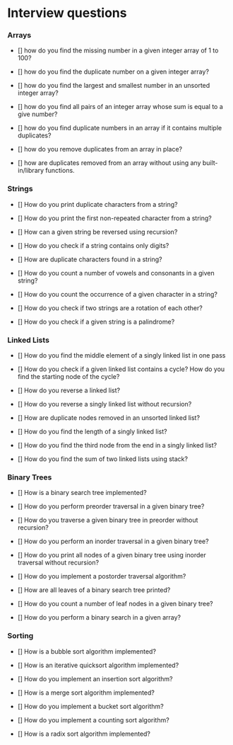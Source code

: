 # Interview questions

### Arrays

-   [] how do you find the missing number in a given integer array of 1 to 100?

-   [] how do you find the duplicate number on a given integer array?

-   [] how do you find the largest and smallest number in an unsorted integer array?

-   [] how do you find all pairs of an integer array whose sum is equal to a give number?

-   [] how do you find duplicate numbers in an array if it contains multiple duplicates?

-   [] how do you remove duplicates from an array in place?

-   [] how are duplicates removed from an array without using any built-in/library functions.


### Strings


-   [] How do you print duplicate characters from a string?

-   [] How do you print the first non-repeated character from a string?

-   [] How can a given string be reversed using recursion?

-   [] How do you check if a string contains only digits?

-   [] How are duplicate characters found in a string?

-   [] How do you count a number of vowels and consonants in a given string?

-   [] How do you count the occurrence of a given character in a string?

-   [] How do you check if two strings are a rotation of each other?

-   [] How do you check if a given string is a palindrome?


### Linked Lists


-   [] How do you find the middle element of a singly linked list in one pass

-   [] How do you check if a given linked list contains a cycle? How do you find the starting node of the cycle?

-   [] How do you reverse a linked list?

-   [] How do you reverse a singly linked list without recursion?

-   [] How are duplicate nodes removed in an unsorted linked list?

-   [] How do you find the length of a singly linked list?

-   [] How do you find the third node from the end in a singly linked list?

-   [] How do you find the sum of two linked lists using stack?


### Binary Trees

-   [] How is a binary search tree implemented?

-   [] How do you perform preorder traversal in a given binary tree?

-   [] How do you traverse a given binary tree in preorder without recursion?

-   [] How do you perform an inorder traversal in a given binary tree?

-   [] How do you print all nodes of a given binary tree using inorder traversal without recursion?

-   [] How do you implement a postorder traversal algorithm?

-   [] How are all leaves of a binary search tree printed?

-   [] How do you count a number of leaf nodes in a given binary tree?

-   [] How do you perform a binary search in a given array?


### Sorting

-   [] How is a bubble sort algorithm implemented?

-   [] How is an iterative quicksort algorithm implemented?

-   [] How do you implement an insertion sort algorithm?

-   [] How is a merge sort algorithm implemented?

-   [] How do you implement a bucket sort algorithm?

-   [] How do you implement a counting sort algorithm?

-   [] How is a radix sort algorithm implemented?


